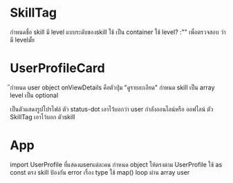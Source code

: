 # SkillTag

กำหนดชื่อ skill
มี level แบบระดับของskill
ใช้ <span> เป็น container
ใช้ level? :"" เพื่อตรวจสอบ ว่ามี levelมั้ย


# UserProfileCard

ีกำหนด user object
onViewDetails คือตัวปุ่ม "ดูรายละเอียด"
กำหนด skill เป็น array level เป็น optional

<!-- "<img src={user.avatarUrl}>" -->
เป็นตัวแสดงรูปโปรไฟล์
ตัว status-dot เอาไว่้บอกว่า user กำลังออนไลน์หรือ ออฟไลน์
ตัว SkillTag เอาไว้บอก ตัวskill

# App

import UserProfile ที่แสดงuserแต่ละคน
กำหนด object ให้ตรงตาม UserProfile
ใช้ as const ตรง skill ป้องกัน error เรื่อง type
ใช้ map() loop ผ่าน array user